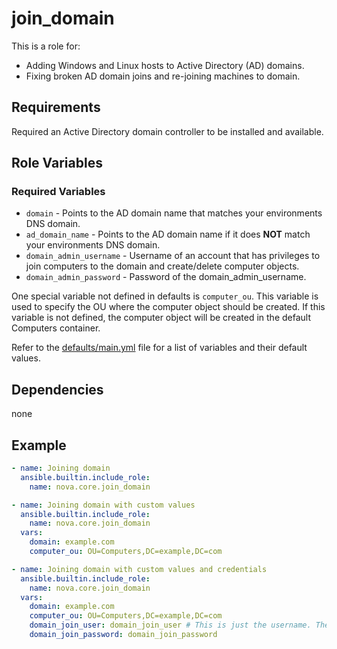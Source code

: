 # join_domain

This is a role for:

- Adding Windows and Linux hosts to Active Directory (AD) domains.
- Fixing broken AD domain joins and re-joining machines to domain.

## Requirements

Required an Active Directory domain controller to be installed and available.

## Role Variables

### Required Variables

- `domain` - Points to the AD domain name that matches your environments DNS domain.
- `ad_domain_name` - Points to the AD domain name if it does **NOT** match your environments DNS domain.
- `domain_admin_username` - Username of an account that has privileges to join computers to the domain and create/delete computer objects.
- `domain_admin_password` - Password of the domain_admin_username.

One special variable not defined in defaults is `computer_ou`. This variable is used to specify the OU where the computer object should be created. If this variable is not defined, the computer object will be created in the default Computers container.

Refer to the [defaults/main.yml](https://github.com/ClarifiedSecurity/nova.core/blob/main/nova/core/roles/join_domain/defaults/main.yml) file for a list of variables and their default values.

## Dependencies

none

## Example

```yaml
- name: Joining domain
  ansible.builtin.include_role:
    name: nova.core.join_domain

- name: Joining domain with custom values
  ansible.builtin.include_role:
    name: nova.core.join_domain
  vars:
    domain: example.com
    computer_ou: OU=Computers,DC=example,DC=com

- name: Joining domain with custom values and credentials
  ansible.builtin.include_role:
    name: nova.core.join_domain
  vars:
    domain: example.com
    computer_ou: OU=Computers,DC=example,DC=com
    domain_join_user: domain_join_user # This is just the username. The domain name will be appended by the role.
    domain_join_password: domain_join_password
```

